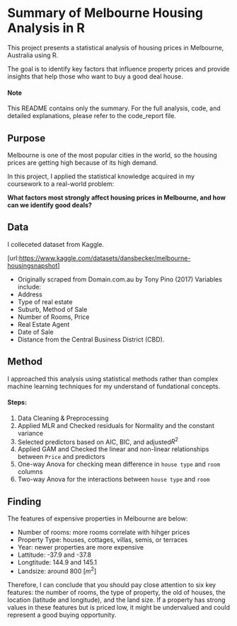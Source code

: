 # Summary of Melbourne Housing Analysis in R

This project presents a statistical analysis of housing prices in Melbourne, Australia using R.

The goal is to identify key factors that influence property prices and provide insights that help those who want to buy a good deal house.

#### Note
This README contains only the summary. For the full analysis, code, and detailed explanations, please refer to the code_report file.

## Purpose
Melbourne is one of the most popular cities in the world, so the housing prices are getting high because of its high demand. 

In this project, I applied the statistical knowledge acquired in my coursework to a real-world problem:

**What factors most strongly affect housing prices in Melbourne, and how can we identify good deals?**


## Data
I colleceted dataset from Kaggle. 

[url:https://www.kaggle.com/datasets/dansbecker/melbourne-housingsnapshot]

- Originally scraped from Domain.com.au by Tony Pino (2017)
Variables include:
- Address
- Type of real estate
- Suburb, Method of Sale
- Number of Rooms, Price
- Real Estate Agent
- Date of Sale
- Distance from the Central Business District (CBD).

## Method
I approached this analysis using statistical methods rather than complex machine learning techniques for my understand of fundational concepts.

#### Steps:
1. Data Cleaning & Preprocessing
2. Applied MLR and Checked residuals for Normality and the constant variance
3. Selected predictors based on AIC, BIC, and adjusted$R^2$
4. Applied GAM and Checked the linear and non-linear relationships between `Price` and predictors
5. One-way Anova for checking mean difference in `house type` and `room` columns
6. Two-way Anova for the interactions between `house type` and `room`


## Finding
The features of expensive properties in Melbourne are below:

- Number of rooms: more rooms correlate with hihger prices
- Property Type: houses, cottages, villas, semis, or terraces
- Year: newer properties are more expensive
- Lattitude: -37.9 and -37.8
- Longtitude: 144.9 and 145.1
- Landsize: around 800 $[m^2]$

Therefore, I can conclude that you should pay close attention to six key features: the number of rooms, the type of property, the old of houses, the location (latitude and longitude), and the land size. If a property has strong values in these features but is priced low, it might be undervalued and could represent a good buying opportunity.
